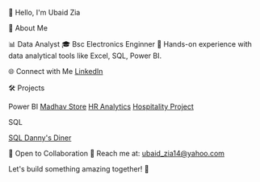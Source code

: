 👋 Hello, I'm Ubaid Zia

🚀 About Me

📊 Data Analyst
🎓 Bsc Electronics Enginner 🌱 Hands-on experience with data analytical tools like Excel, SQL, Power BI.

🌐 Connect with Me
[LinkedIn](https://www.linkedin.com/in/ubaid-zia-19098656/)

🛠️ Projects

Power BI
[Madhav Store](https://github.com/ubaidzia1086/Madhav_Store_PowerBI)
[HR Analytics](https://github.com/ubaidzia1086/HR_Analytics_PowerBI)
[Hospitality Project](https://github.com/ubaidzia1086/Hospitality_Project_Powerbi)

SQL

[SQL Danny's Diner](https://github.com/ubaidzia1086/SQL_Dannys_Dinner)

🤝 Open to Collaboration
📧 Reach me at: ubaid_zia14@yahoo.com

Let's build something amazing together! 🚀
